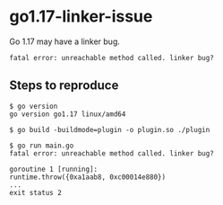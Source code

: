 # go1.17-linker-issue

Go 1.17 may have a linker bug.

```shell
fatal error: unreachable method called. linker bug?
```

## Steps to reproduce

```shell
$ go version
go version go1.17 linux/amd64

$ go build -buildmode=plugin -o plugin.so ./plugin

$ go run main.go
fatal error: unreachable method called. linker bug?

goroutine 1 [running]:
runtime.throw({0xa1aab8, 0xc00014e880})
...
exit status 2
```
